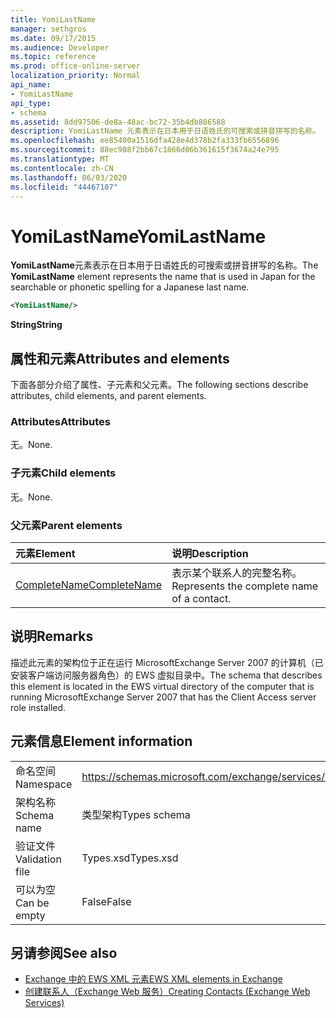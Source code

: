 ```yaml
---
title: YomiLastName
manager: sethgros
ms.date: 09/17/2015
ms.audience: Developer
ms.topic: reference
ms.prod: office-online-server
localization_priority: Normal
api_name:
- YomiLastName
api_type:
- schema
ms.assetid: 8dd97506-de8a-48ac-bc72-35b4db886588
description: YomiLastName 元素表示在日本用于日语姓氏的可搜索或拼音拼写的名称。
ms.openlocfilehash: ee85400a1516dfa428e4d378b2fa333fb6556896
ms.sourcegitcommit: 88ec988f2bb67c1866d06b361615f3674a24e795
ms.translationtype: MT
ms.contentlocale: zh-CN
ms.lasthandoff: 06/03/2020
ms.locfileid: "44467107"
---
```

# <a name="yomilastname"></a><span data-ttu-id="a3178-103">YomiLastName</span><span class="sxs-lookup"><span data-stu-id="a3178-103">YomiLastName</span></span>

<span data-ttu-id="a3178-104">**YomiLastName**元素表示在日本用于日语姓氏的可搜索或拼音拼写的名称。</span><span class="sxs-lookup"><span data-stu-id="a3178-104">The **YomiLastName** element represents the name that is used in Japan for the searchable or phonetic spelling for a Japanese last name.</span></span> 
  
```xml
<YomiLastName/>
```

 <span data-ttu-id="a3178-105">**String**</span><span class="sxs-lookup"><span data-stu-id="a3178-105">**String**</span></span>
## <a name="attributes-and-elements"></a><span data-ttu-id="a3178-106">属性和元素</span><span class="sxs-lookup"><span data-stu-id="a3178-106">Attributes and elements</span></span>

<span data-ttu-id="a3178-107">下面各部分介绍了属性、子元素和父元素。</span><span class="sxs-lookup"><span data-stu-id="a3178-107">The following sections describe attributes, child elements, and parent elements.</span></span>
  
### <a name="attributes"></a><span data-ttu-id="a3178-108">Attributes</span><span class="sxs-lookup"><span data-stu-id="a3178-108">Attributes</span></span>

<span data-ttu-id="a3178-109">无。</span><span class="sxs-lookup"><span data-stu-id="a3178-109">None.</span></span>
  
### <a name="child-elements"></a><span data-ttu-id="a3178-110">子元素</span><span class="sxs-lookup"><span data-stu-id="a3178-110">Child elements</span></span>

<span data-ttu-id="a3178-111">无。</span><span class="sxs-lookup"><span data-stu-id="a3178-111">None.</span></span>
  
### <a name="parent-elements"></a><span data-ttu-id="a3178-112">父元素</span><span class="sxs-lookup"><span data-stu-id="a3178-112">Parent elements</span></span>

|<span data-ttu-id="a3178-113">**元素**</span><span class="sxs-lookup"><span data-stu-id="a3178-113">**Element**</span></span>|<span data-ttu-id="a3178-114">**说明**</span><span class="sxs-lookup"><span data-stu-id="a3178-114">**Description**</span></span>|
|:-----|:-----|
|[<span data-ttu-id="a3178-115">CompleteName</span><span class="sxs-lookup"><span data-stu-id="a3178-115">CompleteName</span></span>](completename.md) <br/> |<span data-ttu-id="a3178-116">表示某个联系人的完整名称。</span><span class="sxs-lookup"><span data-stu-id="a3178-116">Represents the complete name of a contact.</span></span>  <br/> |
   
## <a name="remarks"></a><span data-ttu-id="a3178-117">说明</span><span class="sxs-lookup"><span data-stu-id="a3178-117">Remarks</span></span>

<span data-ttu-id="a3178-118">描述此元素的架构位于正在运行 MicrosoftExchange Server 2007 的计算机（已安装客户端访问服务器角色）的 EWS 虚拟目录中。</span><span class="sxs-lookup"><span data-stu-id="a3178-118">The schema that describes this element is located in the EWS virtual directory of the computer that is running MicrosoftExchange Server 2007 that has the Client Access server role installed.</span></span>
  
## <a name="element-information"></a><span data-ttu-id="a3178-119">元素信息</span><span class="sxs-lookup"><span data-stu-id="a3178-119">Element information</span></span>

|||
|:-----|:-----|
|<span data-ttu-id="a3178-120">命名空间</span><span class="sxs-lookup"><span data-stu-id="a3178-120">Namespace</span></span>  <br/> |https://schemas.microsoft.com/exchange/services/2006/types  <br/> |
|<span data-ttu-id="a3178-121">架构名称</span><span class="sxs-lookup"><span data-stu-id="a3178-121">Schema name</span></span>  <br/> |<span data-ttu-id="a3178-122">类型架构</span><span class="sxs-lookup"><span data-stu-id="a3178-122">Types schema</span></span>  <br/> |
|<span data-ttu-id="a3178-123">验证文件</span><span class="sxs-lookup"><span data-stu-id="a3178-123">Validation file</span></span>  <br/> |<span data-ttu-id="a3178-124">Types.xsd</span><span class="sxs-lookup"><span data-stu-id="a3178-124">Types.xsd</span></span>  <br/> |
|<span data-ttu-id="a3178-125">可以为空</span><span class="sxs-lookup"><span data-stu-id="a3178-125">Can be empty</span></span>  <br/> |<span data-ttu-id="a3178-126">False</span><span class="sxs-lookup"><span data-stu-id="a3178-126">False</span></span>  <br/> |
   
## <a name="see-also"></a><span data-ttu-id="a3178-127">另请参阅</span><span class="sxs-lookup"><span data-stu-id="a3178-127">See also</span></span>

- [<span data-ttu-id="a3178-128">Exchange 中的 EWS XML 元素</span><span class="sxs-lookup"><span data-stu-id="a3178-128">EWS XML elements in Exchange</span></span>](ews-xml-elements-in-exchange.md)
- [<span data-ttu-id="a3178-129">创建联系人（Exchange Web 服务）</span><span class="sxs-lookup"><span data-stu-id="a3178-129">Creating Contacts (Exchange Web Services)</span></span>](https://msdn.microsoft.com/library/4845917e-70d1-481c-bbd7-011ec6571789%28Office.15%29.aspx)

